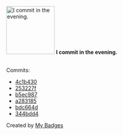 <img src="https://my-badges.github.io/my-badges/evening-commits.png" alt="I commit in the evening." title="I commit in the evening." width="128">
<strong>I commit in the evening.</strong>
<br><br>

Commits:

- <a href="https://github.com/andypiper/about-brachio/commit/4c1b430d9cf0d0c3dbc1f0fb21aa4795a3edd781">4c1b430</a>
- <a href="https://github.com/andypiper/about-brachio/commit/253227f463f19b1be6d1178b450fd01ac0abaf6c">253227f</a>
- <a href="https://github.com/andypiper/about-brachio/commit/b5ec987d05dd6fcc0b6395faf69ba1c4bb6c1f2b">b5ec987</a>
- <a href="https://github.com/andypiper/andypiper/commit/a283185e4893e6cf55ae4cf5991d45906a5afa4e">a283185</a>
- <a href="https://github.com/andypiper/andypiper.github.io/commit/bdc664d7e82bedc6b2a1b0e59a0456abd67d5602">bdc664d</a>
- <a href="https://github.com/andypiper/mastodon-embeds-examples/commit/344bdd41f3a740f1f59f9a67844c2949ddebe45f">344bdd4</a>


Created by <a href="https://github.com/my-badges/my-badges">My Badges</a>
